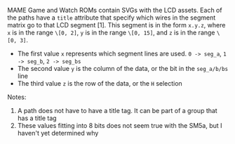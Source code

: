 MAME Game and Watch ROMs contain SVGs with the LCD assets. Each of the paths have a `title` attribute that specify which wires in the segment matrix go to that LCD segment \[1]. This segment is in the form `x.y.z`, where `x` is in the range `\[0, 2]`, `y` is in the range `\[0, 15]`, and `z` is in the range `\[0, 3]`.

* The first value `x` represents which segment lines are used. `0 -> seg_a`, `1 -> seg_b`, `2 -> seg_bs`
* The second value `y` is the column of the data, or the bit in the `seg_a/b/bs` line
* The third value `z` is the row of the data, or the `H` selection

Notes:
1. A path does not have to have a title tag. It can be part of a group that has a title tag
2. These values fitting into 8 bits does not seem true with the SM5a, but I haven't yet determined why